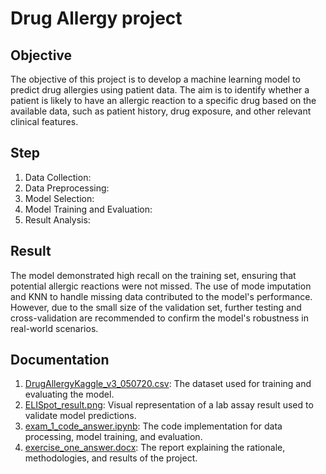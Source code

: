 # Drug Allergy project

## Objective
The objective of this project is to develop a machine learning model to predict drug allergies using patient data. The aim is to identify whether a patient is likely to have an allergic reaction to a specific drug based on the available data, such as patient history, drug exposure, and other relevant clinical features.

## Step
1. Data Collection:
2. Data Preprocessing:
3. Model Selection:
4. Model Training and Evaluation:
5. Result Analysis:

## Result
The model demonstrated high recall on the training set, ensuring that potential allergic reactions were not missed. The use of mode imputation and KNN to handle missing data contributed to the model's performance. However, due to the small size of the validation set, further testing and cross-validation are recommended to confirm the model's robustness in real-world scenarios.

## Documentation
1. [DrugAllergyKaggle_v3_050720.csv](https://github.com/micsupasun/classification/blob/main/drug_allergy/DrugAllergyKaggle_v3_050720.csv): The dataset used for training and evaluating the model.
2. [ELISpot_result.png](https://github.com/micsupasun/classification/blob/main/drug_allergy/ELISpot_result.png): Visual representation of a lab assay result used to validate model predictions.
3. [exam_1_code_answer.ipynb](https://github.com/micsupasun/classification/blob/main/drug_allergy/exam_1_code_answer.ipynb): The code implementation for data processing, model training, and evaluation.
4. [exercise_one_answer.docx](https://github.com/micsupasun/classification/blob/main/drug_allergy/exercise_one_answer.docx): The report explaining the rationale, methodologies, and results of the project.
